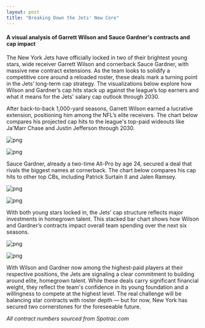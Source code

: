 ```yaml
---
layout: post
title: "Breaking Down the Jets' New Core"
---
```



#### **A visual analysis of Garrett Wilson and Sauce Gardner's contracts and cap impact**





The New York Jets have officially locked in two of their brightest young stars, wide receiver Garrett Wilson and cornerback Sauce Gardner, with massive new contract extensions. As the team looks to solidify a competitive core around a reloaded roster, these deals mark a turning point in the Jets’ long-term cap strategy. The visualizations below explore how Wilson and Gardner’s cap hits stack up against the league’s top earners and what it means for the Jets' salary cap outlook through 2030.

After back-to-back 1,000-yard seasons, Garrett Wilson earned a lucrative extension, positioning him among the NFL’s elite receivers. The chart below compares his projected cap hits to the league's top-paid wideouts like Ja'Marr Chase and Justin Jefferson through 2030.








    
![png](/assets/images/2025-7-25-Jets_files/2025-7-25-Jets_6_0.png)
    




    
![png](/assets/images/2025-7-25-Jets_files/2025-7-25-Jets_6_1.png)
    


Sauce Gardner, already a two-time All-Pro by age 24, secured a deal that rivals the biggest names at cornerback. The chart below compares his cap hits to other top CBs, including Patrick Surtain II and Jalen Ramsey.








    
![png](/assets/images/2025-7-25-Jets_files/2025-7-25-Jets_9_0.png)
    




    
![png](/assets/images/2025-7-25-Jets_files/2025-7-25-Jets_9_1.png)
    


With both young stars locked in, the Jets’ cap structure reflects major investments in homegrown talent. This stacked bar chart shows how Wilson and Gardner’s contracts impact overall team spending over the next six seasons.










    
![png](/assets/images/2025-7-25-Jets_files/2025-7-25-Jets_13_0.png)
    




    
![png](/assets/images/2025-7-25-Jets_files/2025-7-25-Jets_13_1.png)
    


With Wilson and Gardner now among the highest-paid players at their respective positions, the Jets are signaling a clear commitment to building around elite, homegrown talent. While these deals carry significant financial weight, they reflect the team's confidence in its young foundation and a willingness to compete at the highest level. The real challenge will be balancing star contracts with roster depth — but for now, New York has secured two cornerstones for the foreseeable future.

*All contract numbers sourced from Spotrac.com*
